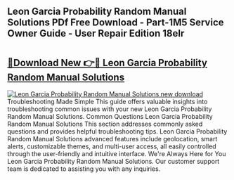 ## Leon Garcia Probability Random Manual Solutions PDf Free Download - Part-1M5 Service Owner Guide - User Repair Edition 18eIr

# <h2><a href="http://bc69060.oget.top/?id=Leon+Garcia+Probability+Random+Manual+Solutions">🔗Download New 👉🔴 Leon Garcia Probability Random Manual Solutions</a></h2>

[![Leon Garcia Probability Random Manual Solutions new download](https://i.imgur.com/5g1atiW.png)](http://bc69060.oget.top/?id=Leon+Garcia+Probability+Random+Manual+Solutions)
Troubleshooting Made Simple This guide offers valuable insights into troubleshooting common issues with your new Leon Garcia Probability Random Manual Solutions. Common Questions Leon Garcia Probability Random Manual Solutions This section addresses commonly asked questions and provides helpful troubleshooting tips. Leon Garcia Probability Random Manual Solutions advanced features include geolocation, smart alerts, customizable themes, and multi-user access, all easily controlled through the user-friendly and intuitive interface. We're Always Here for You Leon Garcia Probability Random Manual Solutions. Our customer support team is dedicated to assisting you with any inquiries.
